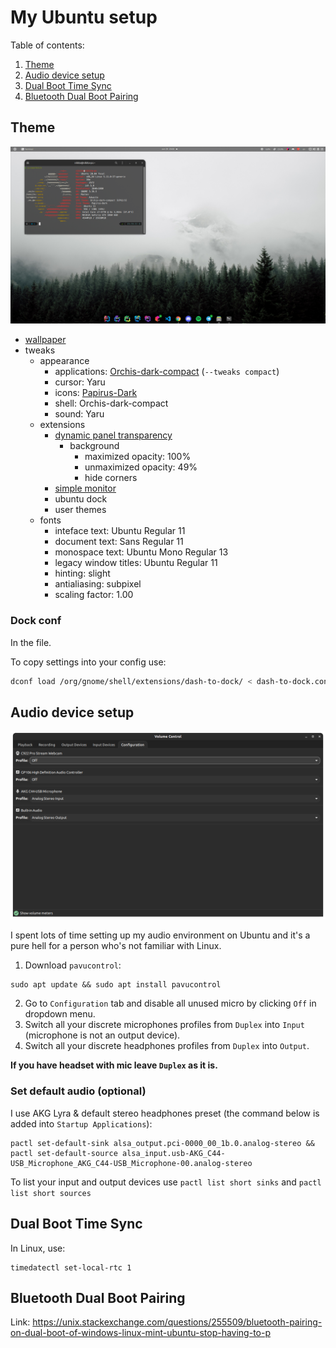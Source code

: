 # My Ubuntu setup

Table of contents:
1. [Theme](#Theme)
2. [Audio device setup](#Audio-device-setup)
3. [Dual Boot Time Sync](#Dual-Boot-Time-Sync)
4. [Bluetooth Dual Boot Pairing](#Bluetooth-Dual-Boot-Pairing)

## Theme

![](img/screenshot.png)

* [wallpaper](https://wallpaperaccess.com/full/1678137.jpg)
* tweaks
    * appearance
        * applications: [Orchis-dark-compact](https://github.com/vinceliuice/Orchis-theme) (`--tweaks compact`)
        * cursor: Yaru
        * icons: [Papirus-Dark](https://github.com/PapirusDevelopmentTeam/papirus-icon-theme)
        * shell: Orchis-dark-compact
        * sound: Yaru
    * extensions
        * [dynamic panel transparency](https://extensions.gnome.org/extension/1011/dynamic-panel-transparency/)
            * background
                * maximized opacity: 100%
                * unmaximized opacity: 49%
                * hide corners
        * [simple monitor](https://extensions.gnome.org/extension/3891/simple-monitor/)
        * ubuntu dock
        * user themes
    * fonts
        * inteface text: Ubuntu Regular 11
        * document text: Sans Regular 11
        * monospace text: Ubuntu Mono Regular 13
        * legacy window titles: Ubuntu Regular 11
        * hinting: slight
        * antialiasing: subpixel
        * scaling factor: 1.00

### Dock conf
In the file.

To copy settings into your config use:
```Bash
dconf load /org/gnome/shell/extensions/dash-to-dock/ < dash-to-dock.conf
```

## Audio device setup

![](img/pavu.png)

I spent lots of time setting up my audio environment on Ubuntu and it's a pure hell for a person who's not familiar with Linux.
1. Download `pavucontrol`:
```
sudo apt update && sudo apt install pavucontrol
```
2. Go to `Configuration` tab and disable all unused micro by clicking `Off` in dropdown menu.
3. Switch all your discrete microphones profiles from `Duplex` into `Input` (microphone is not an output device).
4. Switch all your discrete headphones profiles from `Duplex` into `Output`.

**If you have headset with mic leave `Duplex` as it is.**

### Set default audio (optional)

I use AKG Lyra & default stereo headphones preset (the command below is added into `Startup Applications`):

```
pactl set-default-sink alsa_output.pci-0000_00_1b.0.analog-stereo &&  pactl set-default-source alsa_input.usb-AKG_C44-USB_Microphone_AKG_C44-USB_Microphone-00.analog-stereo
```

To list your input and output devices use `pactl list short sinks` and `pactl list short sources`

## Dual Boot Time Sync

In Linux, use:
```
timedatectl set-local-rtc 1
```

## Bluetooth Dual Boot Pairing

Link:
https://unix.stackexchange.com/questions/255509/bluetooth-pairing-on-dual-boot-of-windows-linux-mint-ubuntu-stop-having-to-p
